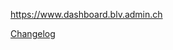 https://www.dashboard.blv.admin.ch

[Changelog](https://github.com/BLV-OSAV-USAV/dashboard.blv.admin.ch/blob/main/changelog.md)
